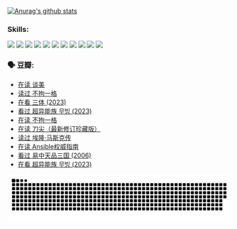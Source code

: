 
[![Anurag's github stats](https://github-readme-stats.vercel.app/api?username=w940853815)](https://github.com/anuraghazra/github-readme-stats)

### Skills:

<code><img height="32" src="https://cdn.jsdelivr.net/npm/simple-icons@v5/icons/python.svg"></code>
<code><img height="32" src="https://cdn.jsdelivr.net/npm/simple-icons@v5/icons/javascript.svg"></code>
<code><img height="32" src="https://cdn.jsdelivr.net/npm/simple-icons@v5/icons/django.svg"></code>
<code><img height="32" src="https://cdn.jsdelivr.net/npm/simple-icons@v5/icons/flask.svg"></code>
<code><img height="32" src="https://cdn.jsdelivr.net/npm/simple-icons@v5/icons/vuetify.svg"></code>
<code><img height="32" src="https://cdn.jsdelivr.net/npm/simple-icons@v5/icons/git.svg"></code>
<code><img height="32" src="https://cdn.jsdelivr.net/npm/simple-icons@v5/icons/docker.svg"></code>
<code><img height="32" src="https://cdn.jsdelivr.net/npm/simple-icons@v5/icons/postgresql.svg"></code>
<code><img height="32" src="https://cdn.jsdelivr.net/npm/simple-icons@v5/icons/elasticsearch.svg"></code>
<code><img height="32" src="https://cdn.jsdelivr.net/npm/simple-icons@v5/icons/macos.svg"></code>
<code><img height="32" src="https://cdn.jsdelivr.net/npm/simple-icons@v5/icons/linux.svg"></code>

### 🗣 豆瓣:

<!-- DOUBAN-ACTIVITIES:START -->
- [在读 谈美](https://www.douban.com/people/136069238/status/4560861771/?_i=12052863)
- [读过 不拘一格](https://www.douban.com/people/136069238/status/4560861445/?_i=12052864)
- [在看 三体‎ (2023)](https://www.douban.com/people/136069238/status/4558185093/?_i=12052864)
- [看过 超异能族 무빙‎ (2023)](https://www.douban.com/people/136069238/status/4556824186/?_i=12052864)
- [在读 不拘一格](https://www.douban.com/people/136069238/status/4541712161/?_i=12052864)
- [在读 刀尖（最新修订珍藏版）](https://www.douban.com/people/136069238/status/4541711339/?_i=12052864)
- [读过 埃隆·马斯克传](https://www.douban.com/people/136069238/status/4541710351/?_i=12052864)
- [在读 Ansible权威指南](https://www.douban.com/people/136069238/status/4539151450/?_i=12052864)
- [看过 易中天品三国‎ (2006)](https://www.douban.com/people/136069238/status/4529910812/?_i=12052864)
- [在看 超异能族 무빙‎ (2023)](https://www.douban.com/people/136069238/status/4527291077/?_i=12052864)
<!-- DOUBAN-ACTIVITIES:END -->


![Snake animation](https://raw.githubusercontent.com/w940853815/w940853815/output/github-contribution-grid-snake.svg)

<!--
**w940853815/w940853815** is a ✨ _special_ ✨ repository because its `README.md` (this file) appears on your GitHub profile.

Here are some ideas to get you started:

- 🔭 I’m currently working on ...
- 🌱 I’m currently learning ...
- 👯 I’m looking to collaborate on ...
- 🤔 I’m looking for help with ...
- 💬 Ask me about ...
- 📫 How to reach me: ...
- 😄 Pronouns: ...
- ⚡ Fun fact: ...
-->
